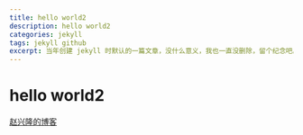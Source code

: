 ```yaml
---
title: hello world2
description: hello world2
categories: jekyll
tags: jekyll github
excerpt: 当年创建 jekyll 时默认的一篇文章，没什么意义，我也一直没删除，留个纪念吧。
---
```


# hello world2
[赵兴隆的博客](http://zhaoxinglong.com/)